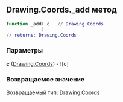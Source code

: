 ## Drawing.Coords._add метод


```lua
function _add( c   // Drawing.Coords
             )
// returns: Drawing.Coords
```


### Параметры

**c** ([Drawing.Coords](../../Drawing/Coords.md)) - ![c]

### Возвращаемое значение

Возвращаемый тип: [Drawing.Coords](../../Drawing/Coords.md)

